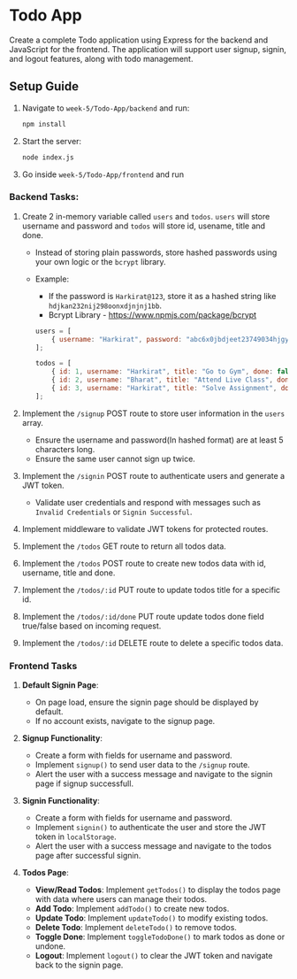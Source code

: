 # **Todo App**

Create a complete Todo application using Express for the backend and JavaScript for the frontend. The application will support user signup, signin, and logout features, along with todo management.

## **Setup Guide**

1. Navigate to `week-5/Todo-App/backend` and run:

    ```sh
    npm install
    ```

2. Start the server:

    ```sh
    node index.js
    ```

3. Go inside `week-5/Todo-App/frontend` and run


### **Backend Tasks:**

1. Create 2 in-memory variable called `users` and `todos`. `users` will store username and password and `todos` will store id, usename, title and done.

    - Instead of storing plain passwords, store hashed passwords using your own logic or the `bcrypt` library.
    - Example:

        - If the password is `Harkirat@123`, store it as a hashed string like `hdjkan232nij298oonxdjnjnj1bb`.
        - Bcrypt Library - https://www.npmjs.com/package/bcrypt

        ```js
        users = [
            { username: "Harkirat", password: "abc6x0jbdjeet23749034hjgyuw" }
        ];

        todos = [
            { id: 1, username: "Harkirat", title: "Go to Gym", done: false },
            { id: 2, username: "Bharat", title: "Attend Live Class", done: true }
            { id: 3, username: "Harkirat", title: "Solve Assignment", done: true }
        ];
        ```

2. Implement the `/signup` POST route to store user information in the `users` array.
    - Ensure the username and password(In hashed format) are at least 5 characters long.
    - Ensure the same user cannot sign up twice.
3. Implement the `/signin` POST route to authenticate users and generate a JWT token.
    - Validate user credentials and respond with messages such as `Invalid Credentials` or `Signin Successful`.
4. Implement middleware to validate JWT tokens for protected routes.
5. Implement the `/todos` GET route to return all todos data.
6. Implement the `/todos` POST route to create new todos data with id, username, title and done.
7. Implement the `/todos/:id` PUT route to update todos title for a specific id.
8. Implement the `/todos/:id/done` PUT route update todos done field true/false based on incoming request.
9. Implement the `/todos/:id` DELETE route to delete a specific todos data.


### **Frontend Tasks**

1. **Default Signin Page**:
    - On page load, ensure the signin page should be displayed by default.
    - If no account exists, navigate to the signup page.

2. **Signup Functionality**:

    - Create a form with fields for username and password.
    - Implement `signup()` to send user data to the `/signup` route.
    - Alert the user with a success message and navigate to the signin page if signup successfull.

3. **Signin Functionality**:

    - Create a form with fields for username and password.
    - Implement `signin()` to authenticate the user and store the JWT token in `localStorage`.
    - Alert the user with a success message and navigate to the todos page after successful signin.

4. **Todos Page**:
    - **View/Read Todos**: Implement `getTodos()` to display the todos page with data where users can manage their todos.
    - **Add Todo**: Implement `addTodo()` to create new todos.
    - **Update Todo**: Implement `updateTodo()` to modify existing todos.
    - **Delete Todo**: Implement `deleteTodo()` to remove todos.
    - **Toggle Done**: Implement `toggleTodoDone()` to mark todos as done or undone.
    - **Logout**: Implement `logout()` to clear the JWT token and navigate back to the signin page.